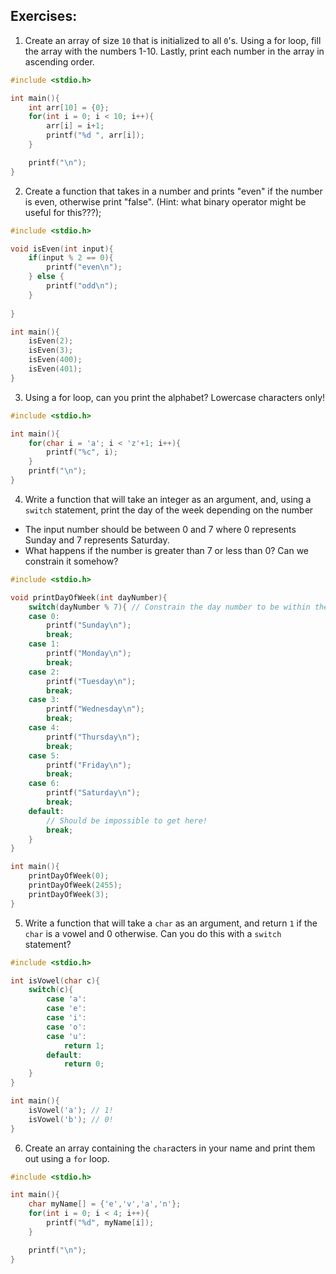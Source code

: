 ## Exercises:
1. Create an array of size `10` that is initialized to all `0`'s. Using a for loop, fill the array with the numbers 1-10. Lastly, print each number in the array in ascending order.
```C
#include <stdio.h>

int main(){
    int arr[10] = {0};
    for(int i = 0; i < 10; i++){
        arr[i] = i+1;
        printf("%d ", arr[i]);
    }

    printf("\n");
}
```
2. Create a function that takes in a number and prints "even" if the number is even, otherwise print "false". (Hint: what binary operator might be useful for this???);
```C
#include <stdio.h>

void isEven(int input){
    if(input % 2 == 0){
        printf("even\n");
    } else {
        printf("odd\n");
    }
    
}

int main(){
    isEven(2);
    isEven(3);
    isEven(400);
    isEven(401);
}
```
3. Using a for loop, can you print the alphabet? Lowercase characters only!
```C
#include <stdio.h>

int main(){
    for(char i = 'a'; i < 'z'+1; i++){
        printf("%c", i);
    }
    printf("\n");
}
```
4. Write a function that will take an integer as an argument, and, using a `switch` statement, print the day of the week depending on the number
  * The input number should be between 0 and 7 where 0 represents Sunday and 7 represents Saturday.
  * What happens if the number is greater than 7 or less than 0? Can we constrain it somehow?
```C
#include <stdio.h>

void printDayOfWeek(int dayNumber){
    switch(dayNumber % 7){ // Constrain the day number to be within the expected range, no matter what!
    case 0:
        printf("Sunday\n");
        break;
    case 1:
        printf("Monday\n");
        break;
    case 2:
        printf("Tuesday\n");
        break;
    case 3:
        printf("Wednesday\n");
        break;
    case 4:
        printf("Thursday\n");
        break;
    case 5:
        printf("Friday\n");
        break;
    case 6:
        printf("Saturday\n");
        break;
    default:
        // Should be impossible to get here!
        break;
    }
}

int main(){
    printDayOfWeek(0);
    printDayOfWeek(2455);
    printDayOfWeek(3);
}
```
5. Write a function that will take a `char` as an argument, and return `1` if the `char` is a vowel and 0 otherwise. Can you do this with a `switch` statement?
```C
#include <stdio.h>

int isVowel(char c){
    switch(c){
        case 'a':
        case 'e':
        case 'i':
        case 'o':
        case 'u':
            return 1;
        default:
            return 0;
    }
}

int main(){
    isVowel('a'); // 1!
    isVowel('b'); // 0!
}
```
6. Create an array containing the `char`acters in your name and print them out using a `for` loop.
```C
#include <stdio.h>

int main(){
    char myName[] = {'e','v','a','n'};
    for(int i = 0; i < 4; i++){
        printf("%d", myName[i]);
    }

    printf("\n");
}
```